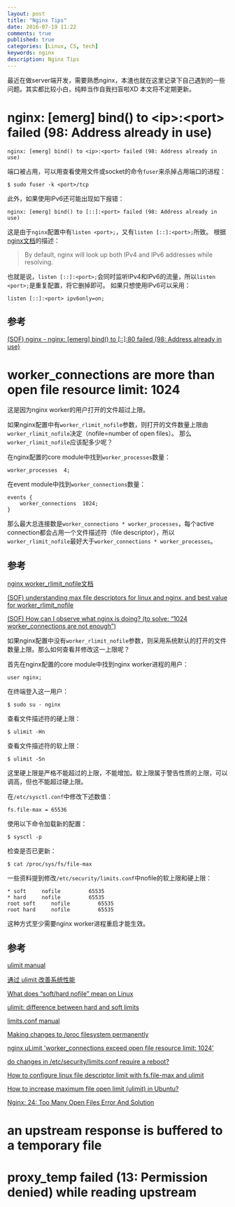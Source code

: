 ```yaml
---
layout: post
title: "Nginx Tips"
date: 2016-07-19 11:22
comments: true
published: true
categories: [Linux, CS, tech]
keywords: nginx
description: Nginx Tips
---
```


最近在做server端开发，需要熟悉nginx，本渣也就在这里记录下自己遇到的一些问题。其实都比较小白，纯粹当作自我扫盲啦XD 本文将不定期更新。

# nginx: [emerg] bind() to \<ip\>:\<port\> failed (98: Address already in use) #

```
nginx: [emerg] bind() to <ip>:<port> failed (98: Address already in use)
```

端口被占用，可以用查看使用文件或socket的命令`fuser`来杀掉占用端口的进程：

```
$ sudo fuser -k <port>/tcp
```

此外，如果使用IPv6还可能出现如下报错：

```
nginx: [emerg] bind() to [::]:<port> failed (98: Address already in use)
```

这是由于`nginx`配置中有`listen <port>;`，又有`listen [::]:<port>;`所致。
根据[nginx文档](http://nginx.org/en/docs/http/ngx_http_core_module.html#listen)的描述：

> By default, nginx will look up both IPv4 and IPv6 addresses while resolving. 

也就是说，`listen [::]:<port>;`会同时监听IPv4和IPv6的流量，所以`listen <port>;`是重复配置，将它删掉即可。
如果只想使用IPv6可以采用：

```
listen [::]:<port> ipv6only=on;
```

## 参考 ##

[(SOF) nginx - nginx: [emerg] bind() to [::]:80 failed (98: Address already in use)](http://stackoverflow.com/questions/14972792/nginx-nginx-emerg-bind-to-80-failed-98-address-already-in-use)


# worker_connections are more than open file resource limit: 1024 #

这是因为nginx worker的用户打开的文件超过上限。

如果nginx配置中有`worker_rlimit_nofile`参数，则打开的文件数量上限由`worker_rlimit_nofile`决定（nofile=number of open files）。
那么`worker_rlimit_nofile`应该配多少呢？

在nginx配置的core module中找到`worker_processes`数量：

```
worker_processes  4;
```

在event module中找到`worker_connections`数量：

```
events {
    worker_connections  1024;
}
```

那么最大总连接数是`worker_connections * worker_processes`，每个active connection都会占用一个文件描述符（file descriptor），所以`worker_rlimit_nofile`最好大于`worker_connections * worker_processes`。

## 参考 ##

[nginx worker_rlimit_nofile文档](http://nginx.org/en/docs/ngx_core_module.html#worker_rlimit_nofile)

[(SOF) understanding max file descriptors for linux and nginx, and best value for worker_rlimit_nofile](http://serverfault.com/questions/208916/understanding-max-file-descriptors-for-linux-and-nginx-and-best-value-for-worke)

[(SOF) How can I observe what nginx is doing? (to solve: “1024 worker_connections are not enough”)](http://serverfault.com/questions/209014/how-can-i-observe-what-nginx-is-doing-to-solve-1024-worker-connections-are-n)

如果nginx配置中没有`worker_rlimit_nofile`参数，则采用系统默认的打开的文件数量上限。那么如何查看并修改这一上限呢？

首先在nginx配置的core module中找到nginx worker进程的用户：

```
user nginx;
```

在终端登入这一用户：

```
$ sudo su - nginx
```

查看文件描述符的硬上限：

```
$ ulimit -Hn
```

查看文件描述符的软上限：

```
$ ulimit -Sn
```

这里硬上限是严格不能超过的上限，不能增加。软上限属于警告性质的上限，可以调高，但也不能超过硬上限。

在`/etc/sysctl.conf`中修改下述数值：

```
fs.file-max = 65536
```

使用以下命令加载新的配置：

```
$ sysctl -p
```

检查是否已更新：

```
$ cat /proc/sys/fs/file-max
```

一些资料提到修改`/etc/security/limits.conf`中nofile的软上限和硬上限：

```
* soft     nofile         65535
* hard     nofile         65535
root soft     nofile         65535
root hard     nofile         65535
```

这种方式至少需要nginx worker进程重启才能生效。

## 参考 ##

[ulimit manual](http://ss64.com/bash/ulimit.html)

[通过 ulimit 改善系统性能](http://www.ibm.com/developerworks/cn/linux/l-cn-ulimit/index.html)

[What does “soft/hard nofile” mean on Linux](http://stackoverflow.com/questions/3107476/what-does-soft-hard-nofile-mean-on-linux)

[ulimit: difference between hard and soft limits](http://unix.stackexchange.com/questions/29577/ulimit-difference-between-hard-and-soft-limits)

[limits.conf manual](http://ss64.com/bash/limits.conf.html)

[Making changes to /proc filesystem permanently](http://www.cyberciti.biz/faq/making-changes-to-proc-filesystem-permanently/)

[nginx uLimit 'worker_connections exceed open file resource limit: 1024'](http://serverfault.com/questions/640976/nginx-ulimit-worker-connections-exceed-open-file-resource-limit-1024)

[do changes in /etc/security/limits.conf require a reboot?](http://unix.stackexchange.com/questions/108603/do-changes-in-etc-security-limits-conf-require-a-reboot)

[How to configure linux file descriptor limit with fs.file-max and ulimit](http://serverfault.com/questions/165316/how-to-configure-linux-file-descriptor-limit-with-fs-file-max-and-ulimit)

[How to increase maximum file open limit (ulimit) in Ubuntu?](http://stackoverflow.com/questions/21515463/how-to-increase-maximum-file-open-limit-ulimit-in-ubuntu)

[Nginx: 24: Too Many Open Files Error And Solution](http://www.cyberciti.biz/faq/linux-unix-nginx-too-many-open-files/)

# an upstream response is buffered to a temporary file #



# proxy_temp failed (13: Permission denied) while reading upstream #